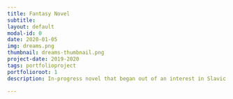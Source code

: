 ```yaml
---
title: Fantasy Novel 
subtitle: 
layout: default
modal-id: 0
date: 2020-01-05
img: dreams.png
thumbnail: dreams-thumbnail.png
project-date: 2019-2020
tags: portfolioproject
portfolioroot: 1
description: In-progress novel that began out of an interest in Slavic mythologies and folklore.

---
```

